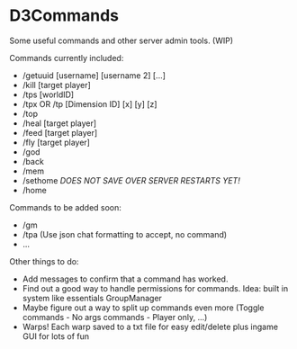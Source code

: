 D3Commands
=========

Some useful commands and other server admin tools. (WIP)

Commands currently included:
* /getuuid [username] [username 2] [...]
* /kill [target player]
* /tps [worldID]
* /tpx <target player> <destination player> OR /tp <target player> [Dimension ID] [x] [y] [z]
* /top
* /heal [target player]
* /feed [target player]
* /fly [target player]
* /god
* /back
* /mem
* /sethome *DOES NOT SAVE OVER SERVER RESTARTS YET!*
* /home

Commands to be added soon:
* /gm
* /tpa (Use json chat formatting to accept, no command)
* ...

Other things to do:
* Add messages to confirm that a command has worked.
* Find out a good way to handle permissions for commands. Idea: built in system like essentials GroupManager
* Maybe figure out a way to split up commands even more (Toggle commands - No args commands - Player only, ...)
* Warps! Each warp saved to a txt file for easy edit/delete plus ingame GUI for lots of fun